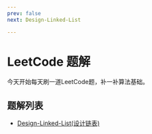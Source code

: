 ```yaml
---
prev: false
next: Design-Linked-List

---
```


# LeetCode 题解

今天开始每天刷一道LeetCode题，补一补算法基础。

## 题解列表

+ [Design-Linked-List(设计链表)](./Design-Linked-List.md)

